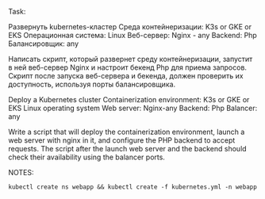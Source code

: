 Task:

Развернуть kubernetes-кластер
Среда контейнеризации: K3s or GKE or EKS
Операционная система: Linux
Веб-сервер: Nginx - any
Backend: Php
Балансировщик: any

Написать скрипт, который развернет среду контейнеризации, запустит в ней веб-сервер Nginx и настроит бекенд Php для приема запросов. Скрипт после запуска веб-сервера и бекенда, должен проверить их доступность, используя порты балансировщика.


Deploy a Kubernetes cluster
Containerization environment: K3s or GKE or EKS
Linux operating system
Web server: Nginx-any
Backend: Php
Balancer: any

Write a script that will deploy the containerization environment, launch a web server with nginx in it, and configure the PHP backend to accept requests. The script after the launch web server and the backend should check their availability using the balancer ports.

NOTES:
```
kubectl create ns webapp && kubectl create -f kubernetes.yml -n webapp
```
